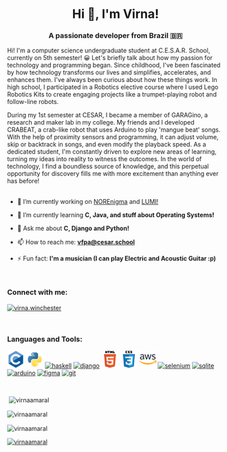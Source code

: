<h1 align="center">Hi 👋, I'm Virna!</h1>
<h3 align="center">A passionate developer from Brazil 🇧🇷</h3>


Hi! I'm a computer science undergraduate student at C.E.S.A.R. School, currently on 5th semester! 😀 Let's briefly talk about how my passion for technology and programming began. Since childhood, I've been fascinated by how technology transforms our lives and simplifies, accelerates, and enhances them. I've always been curious about how these things work. In high school, I participated in a Robotics elective course where I used Lego Robotics Kits to create engaging projects like a trumpet-playing robot and follow-line robots.

During my 1st semester at CESAR, I became a member of GARAGino, a research and maker lab in my college. My friends and I developed CRABEAT, a crab-like robot that uses Arduino to play 'mangue beat' songs. With the help of proximity sensors and programming, it can adjust volume, skip or backtrack in songs, and even modify the playback speed. As a dedicated student, I'm constantly driven to explore new areas of learning, turning my ideas into reality to witness the outcomes. In the world of technology, I find a boundless source of knowledge, and this perpetual opportunity for discovery fills me with more excitement than anything ever has before!
<br>
<br>

- 🔭 I’m currently working on [NOREnigma](https://github.com/virnaamaral/aed-c-game) and [LUMI!](https://github.com/paulo-campos-57/Projetos3)

- 🌱 I’m currently learning **C, Java, and stuff about Operating Systems!**

- 💬 Ask me about **C, Django and Python!**

- 📫 How to reach me: **vfpa@cesar.school**

- ⚡ Fun fact: **I'm a musician (I can play Electric and Acoustic Guitar :p)**

<br>
<h3 align="left">Connect with me:</h3>
<p align="left">
<a href="https://instagram.com/virna.winchester" target="blank"><img align="center" src="https://raw.githubusercontent.com/rahuldkjain/github-profile-readme-generator/master/src/images/icons/Social/instagram.svg" alt="virna.winchester" height="30" width="40" /></a>
</p>
<br>

<h3 align="left">Languages and Tools:</h3>
<p align="left"> <a href="https://www.cprogramming.com/" target="_blank" rel="noreferrer"> <img src="https://raw.githubusercontent.com/devicons/devicon/master/icons/c/c-original.svg" alt="c" width="40" height="40"/></a>
<a href="https://www.python.org" target="_blank" rel="noreferrer"> <img src="https://raw.githubusercontent.com/devicons/devicon/master/icons/python/python-original.svg" alt="python" width="40" height="40"/></a>
<a href="https://www.haskell.org/" target="_blank" rel="noreferrer"> <img src="https://upload.wikimedia.org/wikipedia/commons/1/1c/Haskell-Logo.svg" alt="haskell" width="40" height="40"/></a>
<a href="https://www.djangoproject.com/" target="_blank" rel="noreferrer"> <img src="https://cdn.worldvectorlogo.com/logos/django.svg" alt="django" width="40" height="40"/></a>
<a href="https://www.w3.org/html/" target="_blank" rel="noreferrer"> <img src="https://raw.githubusercontent.com/devicons/devicon/master/icons/html5/html5-original-wordmark.svg" alt="html5" width="40" height="40"/></a>
<a href="https://www.w3schools.com/css/" target="_blank" rel="noreferrer"> <img src="https://raw.githubusercontent.com/devicons/devicon/master/icons/css3/css3-original-wordmark.svg" alt="css3" width="40" height="40"/></a> 
<a href="https://aws.amazon.com" target="_blank" rel="noreferrer"> <img src="https://raw.githubusercontent.com/devicons/devicon/master/icons/amazonwebservices/amazonwebservices-original-wordmark.svg" alt="aws" width="40" height="40"/></a>
<a href="https://www.selenium.dev" target="_blank" rel="noreferrer"> <img src="https://raw.githubusercontent.com/detain/svg-logos/780f25886640cef088af994181646db2f6b1a3f8/svg/selenium-logo.svg" alt="selenium" width="40" height="40"/></a>
<a href="https://www.sqlite.org/" target="_blank" rel="noreferrer"> <img src="https://www.vectorlogo.zone/logos/sqlite/sqlite-icon.svg" alt="sqlite" width="40" height="40"/></a>
<a href="https://www.arduino.cc/" target="_blank" rel="noreferrer"> <img src="https://cdn.worldvectorlogo.com/logos/arduino-1.svg" alt="arduino" width="40" height="40"/></a> 
<a href="https://www.figma.com/" target="_blank" rel="noreferrer"> <img src="https://www.vectorlogo.zone/logos/figma/figma-icon.svg" alt="figma" width="40" height="40"/></a>
<a href="https://git-scm.com/" target="_blank" rel="noreferrer"> <img src="https://www.vectorlogo.zone/logos/git-scm/git-scm-icon.svg" alt="git" width="40" height="40"/></a> </p>

<br>

<p>&nbsp;<img align="center" src="https://github-readme-stats.vercel.app/api?username=virnaamaral&show_icons=true&locale=en" alt="virnaamaral" /></p>

<p><img align="center" src="https://github-readme-streak-stats.herokuapp.com/?user=virnaamaral&" alt="virnaamaral" /></p>

<p><img align="center" src="https://github-readme-stats.vercel.app/api/top-langs?username=virnaamaral&show_icons=true&locale=en&layout=compact" alt="virnaamaral" /></p>

<p align="left"> <a href="https://github.com/ryo-ma/github-profile-trophy"><img src="https://github-profile-trophy.vercel.app/?username=virnaamaral" alt="virnaamaral" /></a> </p>
